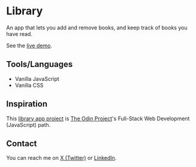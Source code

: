 # Library

An app that lets you add and remove books, and keep track of books you have read.

See the [live demo](https://nzubeifechukwu-library.netlify.app/).

## Tools/Languages

- Vanilla JavaScript
- Vanilla CSS

## Inspiration

This [library app project](https://www.theodinproject.com/lessons/node-path-javascript-library) is [The Odin Project](https://www.theodinproject.com/)'s Full-Stack Web Development (JavaScript) path.

## Contact

You can reach me on [X (Twitter)](https://x.com/NzubeIfechukwu) or [LinkedIn](https://linkedin.com/in/nzubeifechukwu).

